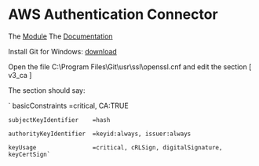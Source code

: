 # AWS Authentication Connector

The [Module](https://marketplace.mendix.com/link/component/120333)
The [Documentation](https://docs.mendix.com/appstore/modules/aws/aws-authentication/)

Install Git for Windows: [download](https://git-scm.com/download/win)

Open the file C:\Program Files\Git\usr\ssl\openssl.cnf and edit the section [ v3_ca ]

The section should say:

`    basicConstraints        =critical, CA:TRUE

    subjectKeyIdentifier    =hash
    
    authorityKeyIdentifier  =keyid:always, issuer:always
    
    keyUsage                =critical, cRLSign, digitalSignature, keyCertSign`



